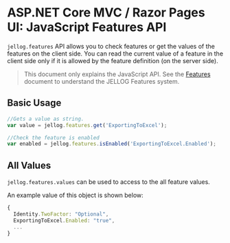 # ASP.NET Core MVC / Razor Pages UI: JavaScript Features API

`jellog.features` API allows you to check features or get the values of the features on the client side. You can read the current value of a feature in the client side only if it is allowed by the feature definition (on the server side).

> This document only explains the JavaScript API. See the [Features](../../../Features.md) document to understand the JELLOG Features system.

## Basic Usage

````js
//Gets a value as string.
var value = jellog.features.get('ExportingToExcel');

//Check the feature is enabled
var enabled = jellog.features.isEnabled('ExportingToExcel.Enabled');
````

## All Values

`jellog.features.values` can be used to access to the all feature values.

An example value of this object is shown below:

````js
{
  Identity.TwoFactor: "Optional",
  ExportingToExcel.Enabled: "true",
  ...
}
````
